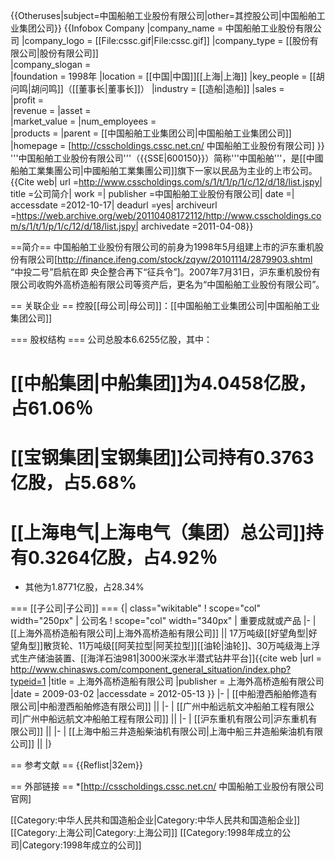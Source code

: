 {{Otheruses|subject=中国船舶工业股份有限公司|other=其控股公司|中国船舶工业集团公司}}
{{Infobox Company 
|company_name = 中国船舶工业股份有限公司
|company_logo = [[File:cssc.gif|File:cssc.gif]]
|company_type = [[股份有限公司|股份有限公司]]  
|company_slogan =  
|foundation = 1998年 
|location = [[中国|中国]][[上海|上海]] 
|key_people = [[胡问鸣|胡问鸣]]（[[董事长|董事长]]） 
|industry = [[造船|造船]]
|sales =  
|profit =  
|revenue = 
|asset =  
|market_value = 
|num_employees =  
|products =
|parent = [[中国船舶工业集团公司|中国船舶工业集团公司]]
|homepage = [http://csscholdings.cssc.net.cn/ 中国船舶工业股份有限公司]
}}
'''中国船舶工业股份有限公司'''（{{SSE|600150}}）简称'''中国船舶'''，是[[中國船舶工業集團公司|中國船舶工業集團公司]]旗下一家以民品为主业的上市公司。<ref name="简介">{{Cite web| url =http://www.csscholdings.com/s/1/t/1/p/1/c/12/d/18/list.jspy| title =公司简介| work =| publisher =中国船舶工业股份有限公司| date =| accessdate =2012-10-17| deadurl =yes| archiveurl =https://web.archive.org/web/20110408172112/http://www.csscholdings.com/s/1/t/1/p/1/c/12/d/18/list.jspy| archivedate =2011-04-08}}</ref>

==简介==
中国船舶工业股份有限公司的前身为1998年5月组建上市的沪东重机股份有限公司<ref>[http://finance.ifeng.com/stock/zqyw/20101114/2879903.shtml “中投二号”启航在即 央企整合再下“征兵令”]</ref>。2007年7月31日，沪东重机股份有限公司收购外高桥造船有限公司等资产后，更名为“中国船舶工业股份有限公司”。

== 关联企业 ==
控股[[母公司|母公司]]：[[中国船舶工业集团公司|中国船舶工业集团公司]]

=== 股权结构 ===
公司总股本6.6255亿股，其中：<ref name="简介" />
# [[中船集团|中船集团]]为4.0458亿股，占61.06％
# [[宝钢集团|宝钢集团]]公司持有0.3763亿股，占5.68%
# [[上海电气|上海电气（集团）总公司]]持有0.3264亿股，占4.92％
* 其他为1.8771亿股，占28.34%

=== [[子公司|子公司]] ===
{| class="wikitable"
! scope="col" width="250px" | 公司名
! scope="col" width="340px" | 重要成就或产品
|-
| [[上海外高桥造船有限公司|上海外高桥造船有限公司]] || 17万吨级[[好望角型|好望角型]]散货轮、11万吨级[[阿芙拉型|阿芙拉型]][[油轮|油轮]]、30万吨级海上浮式生产储油装置、[[海洋石油981|3000米深水半潜式钻井平台]]<ref>{{cite web |url = http://www.chinasws.com/component_general_situation/index.php?typeid=1 |title = 上海外高桥造船有限公司 |publisher = 上海外高桥造船有限公司 |date = 2009-03-02 |accessdate = 2012-05-13 }}</ref>
|-
| [[中船澄西船舶修造有限公司|中船澄西船舶修造有限公司]] || 
|-
| [[广州中船远航文冲船舶工程有限公司|广州中船远航文冲船舶工程有限公司]] || 
|-
| [[沪东重机有限公司|沪东重机有限公司]] || 
|-
| [[上海中船三井造船柴油机有限公司|上海中船三井造船柴油机有限公司]] || 
|}

== 参考文献 ==
{{Reflist|32em}}

== 外部链接 ==
*[http://csscholdings.cssc.net.cn/ 中国船舶工业股份有限公司官网]

[[Category:中华人民共和国造船企业|Category:中华人民共和国造船企业]]
[[Category:上海公司|Category:上海公司]]
[[Category:1998年成立的公司|Category:1998年成立的公司]]